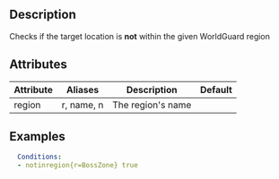 ## Description
Checks if the target location is **not** within the given WorldGuard region


## Attributes

| Attribute | Aliases   | Description                                                          | Default |
|-----------|-----------|----------------------------------------------------------------------|---------|
| region    | r, name, n| The region's name                                                    |         |


## Examples
```yaml
  Conditions:
  - notinregion{r=BossZone} true
```